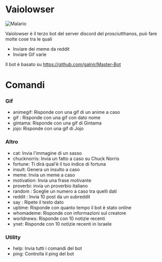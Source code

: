 # Vaiolowser
![Malario](https://i.pinimg.com/originals/08/cf/f4/08cff4f168d979d2f6cd676f7cc387ed.jpg)


Vaiolowser è il terzo bot del server discord del prosciutthanos, può fare molte cose tra le quali

  - Inviare dei meme da reddit
  - Inviare Gif varie

Il bot è basato su  https://github.com/galnir/Master-Bot

# Comandi
### Gif
  - animegif: Risponde con una gif di un anime a caso
  - gif <nome>: Risponde con una gif con dato nome
  - gintama: Risponde con una gif di Gintama
  - jojo: Risponde con una gif di Jojo
### Altro
  - cat: Invia l'immagine di un sasso
  - chucknorris: Invia un fatto a caso su Chuck Norris
  - fortune: Ti dirà qual'è il tuo indice di fortuna
  - insult: Genera un insulto a caso
  - meme: Invia un meme a caso
  - motivation: Invia una frase motivante
  - proverbi: invia un proverbio italiano
  - random <minimo> <massimo>: Sceglie un numero a caso tra quelli dati
  - reddit <subreddit> <sort>: Invia 10 post da un subreddit
  - say <testo>: Ripete il testo dato
  - uptime: Risponde con quanto tempo il bot è stato online
  - whomademe: Risponde con informazioni sul creatore
  - worldnews: Risponde con 10 notizie recenti
  - ynet: Risponde con 10 notizie recenti in Israele
### Utility
  - help: Invia tutti i comandi del bot
  - ping: Controlla il ping del bot
